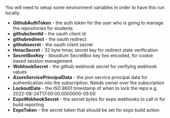 ﻿You will need to setup some environment variables in order to have this run locally:
* **GithubAuthToken** - the auth token for the user who is going to manage the repositories for students
* **githubclientId** - the oauth client id
* **githubredirect** - the oauth redirect
* **githubsecret** - the oauth client secret
* **HmacSecret** - 32 byte hmac secret key for redirect state verification
* **SecretBoxKey** - libsodium SecretBox key hex encoded, for cookie based session management
* **WebhookSecret** - the github webhook secret for verifying webhook values
* **AzureServicePrincipalData** - the json service principal data for authentication into the subscription. Needs owner over the subscription
* **LockoutDate** - the ISO 8601 timestamp of when to lock the repo e.g. 2022-08-24T17:00:00.0000000-05:00
* **ExpoWebhookSecret** - the secret bytes for expo webhooks to call in for build reporting
* **ExpoToken** - the secret token that should be set for expo build action
